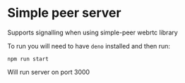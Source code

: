 # Simple peer server

Supports signalling when using simple-peer webrtc library

To run you will need to have `deno` installed and then run:

```
npm run start
```

Will run server on port 3000
